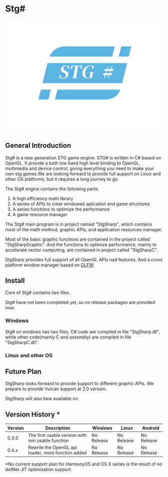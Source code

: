 # Stg# #

![Stg#Logo](https://github.com/Nitload-NSI/STG_Sharp/blob/main/STG%23LOGO.png "Stg#LOGO")


## General Introduction ##

Stg# is a new generation STG game engine. STG# is written in C# based on OpenGL. It provide a both low hand high level binding to OpenGL, multimedia and device control, giving everything you need to make your own stg games.We are looking forward to provide full aupport on Linux and other OS platforms, but it requires a long journey to go.

The Stg# engine contains the fallowing parts:

1. A high efficiency math library
2. A series of APIs to creat windowed aplication and game structures
3. A series functions to optimize the performance
4. A game resource manager


The Stg# main program is in project named "StgSharp", which contains most of the math method, graphic APIs, and application resources manager.

Most of the basic graphic functions are contained in the project called "StgSharpGraphic". And the functions to optimize performance, mainly to accelerate vector computing, are contained in project called "StgSharpC".

StgSharp provides full support of all OpenGL APIs nad features. And a cross platform window manager based on [GLFW](https://www.glfw.org/). 

## Install ##

Core of Stg# contains two files. 

Stg# have not been completed yet, so no release packages are provided now.

### Windows ###
Stg# on windows has two files, C# code are compiled in file "StgSharp.dll", while other code(mainly C and assembly) are compiled in file "StgSharpC.dll".

### Linux and other OS ###


## Future Plan ##

StgSharp looks forward to provide support to different graphic APIs. We prepare to provide Vulcan support at 2.0 version.

StgSharp will also bew available on

## Version History *

| Version | Description                                        | Windows    | Linux      | Android    |
|---------|----------------------------------------------------|------------|------------|------------|
| 0.3.0   | The first usable version with min usable function  | No Release | No Release | No Release |
| 0.4.x   | Rewrite the OpenGL api loader, more function added | No Release | No Release | No Release |

*No current support plan for HarmonyOS and OS X series is the result of no dotNet JIT optimization support.


